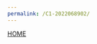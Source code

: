 ```yaml
---
permalink: /C1-2022068902/
---
```

[HOME](../)

<br>
<object data="police_report.pdf" type="application/pdf" width="700px" height="700px">
</object>
